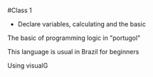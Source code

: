 #Class 1

- Declare variables, calculating and the basic

The basic of programming logic in "portugol"

This language is usual in Brazil for beginners

Using visualG
